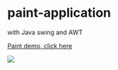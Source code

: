 # paint-application
with Java swing and AWT


<a href="https://youtu.be/yqbXJgRXQKI">Paint demo, click here<a>

<img src="https://user-images.githubusercontent.com/69726226/190158334-c826bcb8-76e9-42d9-99a6-fb62ea1de0e0.png" />


